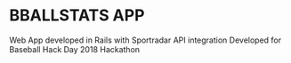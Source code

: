 # BBALLSTATS APP

Web App developed in Rails with Sportradar API integration 
Developed for Baseball Hack Day 2018 Hackathon

